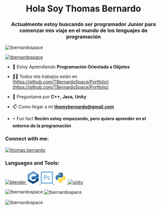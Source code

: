<h1 align="center">Hola Soy Thomas Bernardo</h1>
<h3 align="center">Actualmente estoy buscando ser programador Junior para comenzar mis viaje en el mundo de los lenguajes de programación</h3>

<p align="left"> <img src="https://komarev.com/ghpvc/?username=tbernardospace&label=Profile%20views&color=0e75b6&style=flat" alt="tbernardospace" /> </p>

<p align="left"> <a href="https://github.com/ryo-ma/github-profile-trophy"><img src="https://github-profile-trophy.vercel.app/?username=tbernardospace" alt="tbernardospace" /></a> </p>

- 🌱 Estoy Aprendiendo **Programación Orientada a Objetos**

- 👨‍💻 Todos mis trabajos están en [https://github.com/TBernardoSpace/Portfolio](https://github.com/TBernardoSpace/Portfolio)

- 💬 Preguntame por **C++, Java, Unity**

- 📫 Como llegar a mi **thomybernardo@gmail.com**

- ⚡ Fun fact **Recién estoy empezando, pero quiero aprender en el entorno de la programación**

<h3 align="left">Connect with me:</h3>
<p align="left">
<a href="https://linkedin.com/in/thomas bernardo" target="blank"><img align="center" src="https://raw.githubusercontent.com/rahuldkjain/github-profile-readme-generator/master/src/images/icons/Social/linked-in-alt.svg" alt="thomas bernardo" height="30" width="40" /></a>
</p>

<h3 align="left">Languages and Tools:</h3>
<p align="left"> <a href="https://www.blender.org/" target="_blank" rel="noreferrer"> <img src="https://download.blender.org/branding/community/blender_community_badge_white.svg" alt="blender" width="40" height="40"/> </a> <a href="https://www.w3schools.com/cpp/" target="_blank" rel="noreferrer"> <img src="https://raw.githubusercontent.com/devicons/devicon/master/icons/cplusplus/cplusplus-original.svg" alt="cplusplus" width="40" height="40"/> </a> <a href="https://www.photoshop.com/en" target="_blank" rel="noreferrer"> <img src="https://raw.githubusercontent.com/devicons/devicon/master/icons/photoshop/photoshop-line.svg" alt="photoshop" width="40" height="40"/> </a> <a href="https://www.python.org" target="_blank" rel="noreferrer"> <img src="https://raw.githubusercontent.com/devicons/devicon/master/icons/python/python-original.svg" alt="python" width="40" height="40"/> </a> <a href="https://unity.com/" target="_blank" rel="noreferrer"> <img src="https://www.vectorlogo.zone/logos/unity3d/unity3d-icon.svg" alt="unity" width="40" height="40"/> </a> </p>

<p><img align="left" src="https://github-readme-stats.vercel.app/api/top-langs?username=tbernardospace&show_icons=true&locale=en&layout=compact" alt="tbernardospace" /></p>

<p>&nbsp;<img align="center" src="https://github-readme-stats.vercel.app/api?username=tbernardospace&show_icons=true&locale=en" alt="tbernardospace" /></p>

<p><img align="center" src="https://github-readme-streak-stats.herokuapp.com/?user=tbernardospace&" alt="tbernardospace" /></p>
